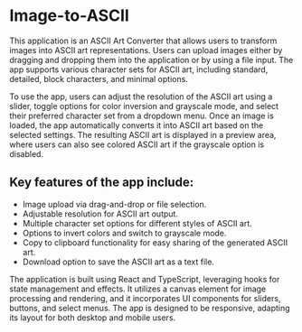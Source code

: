# Image-to-ASCII

This application is an ASCII Art Converter that allows users to transform images into ASCII art representations. Users can upload images either by dragging and dropping them into the application or by using a file input. The app supports various character sets for ASCII art, including standard, detailed, block characters, and minimal options. 

To use the app, users can adjust the resolution of the ASCII art using a slider, toggle options for color inversion and grayscale mode, and select their preferred character set from a dropdown menu. Once an image is loaded, the app automatically converts it into ASCII art based on the selected settings. The resulting ASCII art is displayed in a preview area, where users can also see colored ASCII art if the grayscale option is disabled.

## Key features of the app include:
- Image upload via drag-and-drop or file selection.
- Adjustable resolution for ASCII art output.
- Multiple character set options for different styles of ASCII art.
- Options to invert colors and switch to grayscale mode.
- Copy to clipboard functionality for easy sharing of the generated ASCII art.
- Download option to save the ASCII art as a text file.

The application is built using React and TypeScript, leveraging hooks for state management and effects. It utilizes a canvas element for image processing and rendering, and it incorporates UI components for sliders, buttons, and select menus. The app is designed to be responsive, adapting its layout for both desktop and mobile users.
